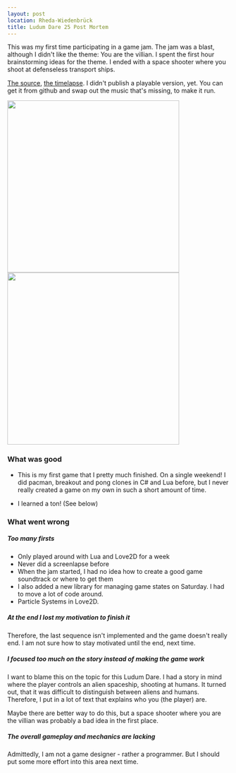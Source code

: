 ```yaml
---
layout: post
location: Rheda-Wiedenbrück
title: Ludum Dare 25 Post Mortem
---
```


This was my first time participating in a game jam. The jam was a blast, although I didn't like the theme: You are the villian. I spent the first hour brainstorming ideas for the theme. I ended with a space shooter where you shoot at defenseless transport ships.


[The source](https://github.com/phansch/ludumdare25), [the timelapse](http://www.youtube.com/watch?v=eX7fsD3Hbmc). I didn't publish a playable version, yet. You can get it from github and swap out the music that's missing, to make it run.

<a href="http://i.imgur.com/pMylx.png"><img class="screenshot" src="http://i.imgur.com/pMylx.png" width="390" /></a> <a href="http://i.imgur.com/72RAX.png"><img class="screenshot" src="http://i.imgur.com/72RAX.png" width="390" /></a>

### What was good
 * This is my first game that I pretty much finished. On a single weekend! I did pacman, breakout and pong clones in C# and Lua before, but I never really created a game on my own in such a short amount of time. 

 * I learned a ton! (See below)


### What went wrong

##### Too many firsts

 * Only played around with Lua and Love2D for a week
 * Never did a screenlapse before
 * When the jam started, I had no idea how to create a good game soundtrack or where to get them
 * I also added a new library for managing game states on Saturday. I had to move a lot of code around.
 * Particle Systems in Love2D. 

##### At the end I lost my motivation to finish it
Therefore, the last sequence isn't implemented and the game doesn't really end. I am not sure how to stay motivated until the end, next time. 

##### I focused too much on the story instead of making the game work
I want to blame this on the topic for this Ludum Dare. I had a story in mind where the player controls an alien spaceship, shooting at humans.
It turned out, that it was difficult to distinguish between aliens and humans. Therefore, I put in a lot of text that explains who you (the player) are.

Maybe there are better way to do this, but a space shooter where you are the villian was probably a bad idea in the first place.

##### The overall gameplay and mechanics are lacking
Admittedly, I am not a game designer - rather a programmer. But I should put some more effort into this area next time.

